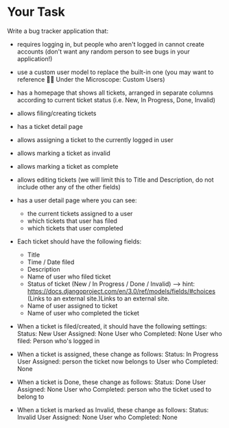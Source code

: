 # Your Task
Write a bug tracker application that:

* requires logging in, but people who aren't logged in cannot create accounts (don't want any random  person to see bugs in your application!)
* use a custom user model to replace the built-in one (you may want to reference 👨‍🔬 Under the Microscope: Custom Users)
* has a homepage that shows all tickets, arranged in separate columns according to current ticket status (i.e. New, In Progress, Done, Invalid)
* allows filing/creating tickets
* has a ticket detail page
* allows assigning a ticket to the currently logged in user
* allows marking a ticket as invalid
* allows marking a ticket as complete
* allows editing tickets (we will limit this to Title and Description, do not include other any of the other fields)
* has a user detail page where you can see:
    * the current tickets assigned to a user
    * which tickets that user has filed
    * which tickets that user completed

* Each ticket should have the following fields:

    * Title
    * Time / Date filed
    * Description
    * Name of user who filed ticket
    * Status of ticket (New / In Progress / Done / Invalid) --> hint: https://docs.djangoproject.com/en/3.0/ref/models/fields/#choices (Links to an external site.)Links to an external site.
    * Name of user assigned to ticket
    * Name of user who completed the ticket

* When a ticket is filed/created, it should have the following settings:
    Status: New
    User Assigned: None
    User who Completed: None
    User who filed: Person who's logged in
* When a ticket is assigned, these change as follows:
    Status: In Progress
    User Assigned: person the ticket now belongs to
    User who Completed: None
* When a ticket is Done, these change as follows:
    Status: Done
    User Assigned: None
    User who Completed: person who the ticket used to belong to
* When a ticket is marked as Invalid, these change as follows:
    Status: Invalid
    User Assigned: None
    User who Completed: None